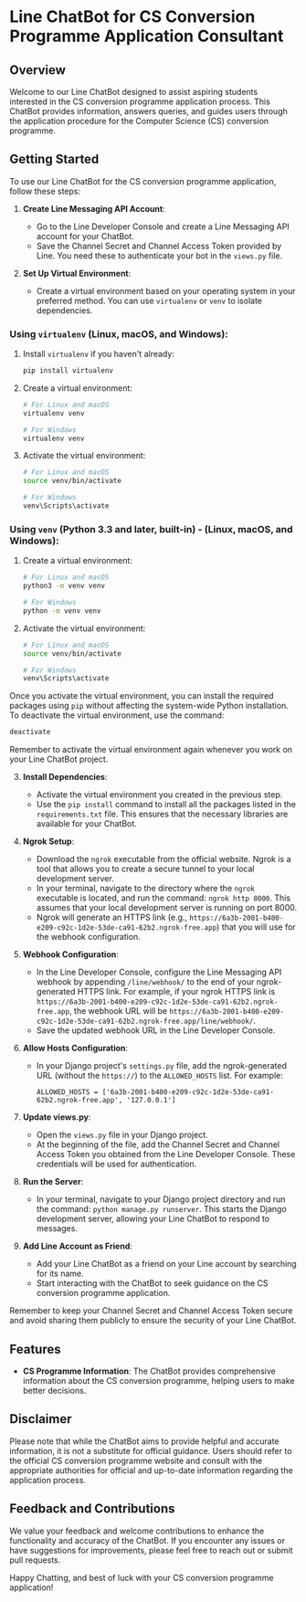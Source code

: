# Line ChatBot for CS Conversion Programme Application Consultant

## Overview

Welcome to our Line ChatBot designed to assist aspiring students interested in the CS conversion programme application process. This ChatBot provides information, answers queries, and guides users through the application procedure for the Computer Science (CS) conversion programme.

## Getting Started

To use our Line ChatBot for the CS conversion programme application, follow these steps:

1. **Create Line Messaging API Account**:
   - Go to the Line Developer Console and create a Line Messaging API account for your ChatBot.
   - Save the Channel Secret and Channel Access Token provided by Line. You need these to authenticate your bot in the `views.py` file.

2. **Set Up Virtual Environment**:
   - Create a virtual environment based on your operating system in your preferred method. You can use `virtualenv` or `venv` to isolate dependencies.

### Using `virtualenv` (Linux, macOS, and Windows):

1. Install `virtualenv` if you haven't already:

   ```bash
   pip install virtualenv
   ```

2. Create a virtual environment:

   ```bash
   # For Linux and macOS
   virtualenv venv

   # For Windows
   virtualenv venv
   ```

3. Activate the virtual environment:

   ```bash
   # For Linux and macOS
   source venv/bin/activate

   # For Windows
   venv\Scripts\activate
   ```

### Using `venv` (Python 3.3 and later, built-in) - (Linux, macOS, and Windows):

1. Create a virtual environment:

   ```bash
   # For Linux and macOS
   python3 -m venv venv

   # For Windows
   python -m venv venv
   ```

2. Activate the virtual environment:

   ```bash
   # For Linux and macOS
   source venv/bin/activate

   # For Windows
   venv\Scripts\activate
   ```

Once you activate the virtual environment, you can install the required packages using `pip` without affecting the system-wide Python installation. To deactivate the virtual environment, use the command:

```bash
deactivate
```

Remember to activate the virtual environment again whenever you work on your Line ChatBot project.

3. **Install Dependencies**:
   - Activate the virtual environment you created in the previous step.
   - Use the `pip install` command to install all the packages listed in the `requirements.txt` file. This ensures that the necessary libraries are available for your ChatBot.

4. **Ngrok Setup**:
   - Download the `ngrok` executable from the official website. Ngrok is a tool that allows you to create a secure tunnel to your local development server.
   - In your terminal, navigate to the directory where the `ngrok` executable is located, and run the command: `ngrok http 8000`. This assumes that your local development server is running on port 8000.
   - Ngrok will generate an HTTPS link (e.g., `https://6a3b-2001-b400-e209-c92c-1d2e-53de-ca91-62b2.ngrok-free.app`) that you will use for the webhook configuration.

5. **Webhook Configuration**:
   - In the Line Developer Console, configure the Line Messaging API webhook by appending `/line/webhook/` to the end of your ngrok-generated HTTPS link. For example, if your ngrok HTTPS link is `https://6a3b-2001-b400-e209-c92c-1d2e-53de-ca91-62b2.ngrok-free.app`, the webhook URL will be `https://6a3b-2001-b400-e209-c92c-1d2e-53de-ca91-62b2.ngrok-free.app/line/webhook/`.
   - Save the updated webhook URL in the Line Developer Console.

6. **Allow Hosts Configuration**:
   - In your Django project's `settings.py` file, add the ngrok-generated URL (without the `https://`) to the `ALLOWED_HOSTS` list. For example:
     ```
     ALLOWED_HOSTS = ['6a3b-2001-b400-e209-c92c-1d2e-53de-ca91-62b2.ngrok-free.app', '127.0.0.1']
     ```

7. **Update views.py**:
   - Open the `views.py` file in your Django project.
   - At the beginning of the file, add the Channel Secret and Channel Access Token you obtained from the Line Developer Console. These credentials will be used for authentication.

8. **Run the Server**:
   - In your terminal, navigate to your Django project directory and run the command: `python manage.py runserver`. This starts the Django development server, allowing your Line ChatBot to respond to messages.

9. **Add Line Account as Friend**:
   - Add your Line ChatBot as a friend on your Line account by searching for its name.
   - Start interacting with the ChatBot to seek guidance on the CS conversion programme application.

Remember to keep your Channel Secret and Channel Access Token secure and avoid sharing them publicly to ensure the security of your Line ChatBot.

## Features

- **CS Programme Information**: The ChatBot provides comprehensive information about the CS conversion programme, helping users to make better decisions.



## Disclaimer

Please note that while the ChatBot aims to provide helpful and accurate information, it is not a substitute for official guidance. Users should refer to the official CS conversion programme website and consult with the appropriate authorities for official and up-to-date information regarding the application process.

## Feedback and Contributions

We value your feedback and welcome contributions to enhance the functionality and accuracy of the ChatBot. If you encounter any issues or have suggestions for improvements, please feel free to reach out or submit pull requests.

Happy Chatting, and best of luck with your CS conversion programme application!